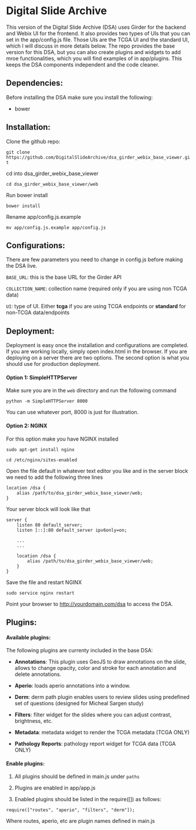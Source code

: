 Digital Slide Archive
=============================

This version of the Digital Slide Archive (DSA) uses Girder for the backend and Webix UI for the frontend. 
It also provides two types of UIs that you can set in the app/config.js file. Those UIs are the TCGA UI and the standard
UI, which I will discuss in more details below. The repo provides the base version for this DSA, but you can also create plugins and widgets
to add mroe functionalities, which you will find examples of in app/plugins. This keeps the DSA components independent and the code cleaner.

Dependencies:
-----------------------------
Before installing the DSA make sure you install the following:

* bower


Installation:
-----------------------------
Clone the github repo:

`git clone https://github.com/DigitalSlideArchive/dsa_girder_webix_base_viewer.git`

cd into dsa_girder_webix_base_viewer

`cd dsa_girder_webix_base_viewer/web`

Run bower install

`bower install`

Rename app/config.js.example

`mv app/config.js.example app/config.js`

Configurations:
------------------------------
There are few parameters you need to change in config.js before making the DSA live.

`BASE_URL`: this is the base URL for the Girder API

`COLLECTION_NAME`: collection name (required only if you are using non TCGA data)

`UI`: type of UI. Either **tcga** if you are using TCGA endpoints or **standard** for non-TCGA data/endpoints

Deployment:
-------------------------------
Deployment is easy once the installation and configurations are completed. If you are working locally, simply
open index.html in the browser. If you are deploying on a server there are two options. The second option is what you should 
use for production deployment.

#### Option 1: SimpleHTTPServer
Make sure you are in the `web` directory and run the following command

`python -m SimpleHTTPServer 8000`

You can use whatever port, 8000 is just for illustration.

#### Option 2: NGINX
For this option make you have NGINX installed

`sudo apt-get install nginx`

`cd /etc/nginx/sites-enabled`

Open the file default in whatever text editor you like and in the server block we need to add the following three lines

```
location /dsa {
    alias /path/to/dsa_girder_webix_base_viewer/web;
}
```

Your server block will look like that

```
server {
    listen 80 default_server;
    listen [::]:80 default_server ipv6only=on;
     
    ...
    ...

    location /dsa {
        alias /path/to/dsa_girder_webix_base_viewer/web;
    }
}
```

Save the file and restart NGINX

`sudo service nginx restart`

Point your browser to http://yourdomain.com/dsa to access the DSA.

Plugins:
----------------------------

#### Available plugins:

The following plugins are currenty included in the base DSA:

* **Annotations**: This plugin uses GeoJS to draw annotations on the slide, allows to change opacity, color and stroke for each annotation and delete annotations.

* **Aperio**: loads aperio annotations into a window.

* **Derm**: derm path plugin enables users to review slides using predefined set of questions (designed for Micheal Sargen study)

* **Filters**: filter widget for the slides where you can adjust contrast, brightness, etc.

* **Metadata**: metadata widget to render the TCGA metadata (TCGA ONLY)

* **Pathology Reports**: pathology report widget for TCGA data (TCGA ONLY)

#### Enable plugins:

1. All plugins should be defined in main.js under `paths`

2. Plugins are enabled in app/app.js

3. Enabled plugins should be listed in the require([]) as follows:

```
require(["routes", "aperio", "filters", "derm"]);
```

Where routes, aperio, etc are plugin names defined in main.js
